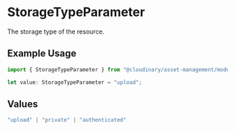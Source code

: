 # StorageTypeParameter

The storage type of the resource.

## Example Usage

```typescript
import { StorageTypeParameter } from "@cloudinary/asset-management/models/components";

let value: StorageTypeParameter = "upload";
```

## Values

```typescript
"upload" | "private" | "authenticated"
```